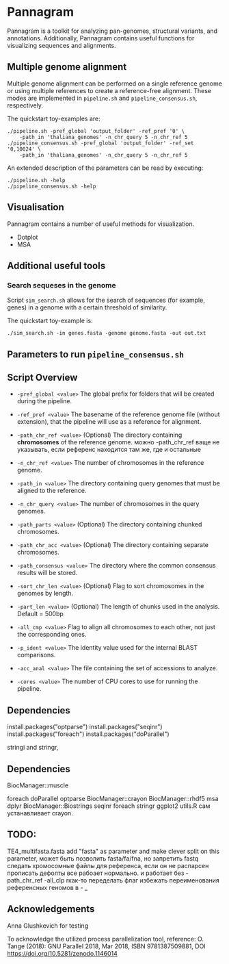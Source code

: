 # Pannagram


Pannagram is a toolkit for analyzing pan-genomes, structural variants, and annotations. Additionally, Pannagram contains useful functions for visualizing sequences and alignments.

## Multiple genome alignment

Multiple genome alignment can be performed on a single reference genome or using multiple references to create a reference-free alignment. These modes are implemented in `pipeline.sh` and `pipeline_consensus.sh`, respectively.

The quickstart toy-examples are:
```
./pipeline.sh -pref_global 'output_folder' -ref_pref '0' \
    -path_in 'thaliana_genomes' -n_chr_query 5 -n_chr_ref 5
./pipeline_consensus.sh -pref_global 'output_folder' -ref_set '0,10024' \
    -path_in 'thaliana_genomes' -n_chr_query 5 -n_chr_ref 5
```

An extended description of the parameters can be read by executing:
```
./pipeline.sh -help
./pipeline_consensus.sh -help
```

## Visualisation
Pannagram contains a number of useful methods for visualization.

* Dotplot
* MSA




## Additional useful tools
### Search sequeses in the genome

Script `sim_search.sh` allows for the search of sequences (for example, genes) in a genome with a certain threshold of similarity.

The quickstart toy-example is:
```
./sim_search.sh -in genes.fasta -genome genome.fasta -out out.txt
```


## Parameters to run `pipeline_consensus.sh`


## Script Overview


- `-pref_global <value>`
   The global prefix for folders that will be created during the pipeline.

- `-ref_pref <value>`
   The basename of the reference genome file (without extension), that the pipeline will use as a reference for alignment.

- `-path_chr_ref <value>`
   (Optional) 
   The directory containing **chromosomes** of the reference genome.
   можно -path_chr_ref ваще не указывать, если референс находится там же, где и остальные

- `-n_chr_ref <value>`
   The number of chromosomes in the reference genome.

- `-path_in <value>`
   The directory containing query genomes that must be aligned to the reference.

- `-n_chr_query <value>`
   The number of chromosomes in the query genomes.

- `-path_parts <value>`
   (Optional) The directory containing chunked chromosomes.

- `-path_chr_acc <value>`
   (Optional) The directory containing separate chromosomes.

- `-path_consensus <value>`
   The directory where the common consensus results will be stored.

- `-sort_chr_len <value>`
   (Optional) Flag to sort chromosomes in the genomes by length.

- `-part_len <value>`
   (Optional) The length of chunks used in the analysis.
   Default = 500bp

- `-all_cmp <value>`
   Flag to align all chromosomes to each other, not just the corresponding ones.

- `-p_ident <value>`
   The identity value used for the internal BLAST comparisons.

- `-acc_anal <value>`
   The file containing the set of accessions to analyze.

- `-cores <value>`
   The number of CPU cores to use for running the pipeline.


## Dependencies

install.packages("optparse")
install.packages("seqinr")
install.packages("foreach")
install.packages("doParallel")

stringi and stringr,



## Dependencies



BiocManager::muscle

foreach
doParallel
optparse
BiocManager::crayon
BiocManager::rhdf5
msa
dplyr
BiocManager::Biostrings
seqinr
foreach
stringr
ggplot2
utils.R сам устанавливает crayon.


## TODO:

TE4_multifasta.fasta
add "fasta" as parameter and make clever split on this parameter, может быть позволить fasta/fa/fna, но запретить fastq
следать хромосомные файлы для референса, если он не распарсен
прописать дефолты
все рабоает нормально. и работает без -path_chr_ref
-all_clp rкак-то переделать флаг
избежать переименования референсных геномов в - _



## Acknowledgements

Anna Glushkevich for testing

To acknowledge the utilized process parallelization tool, reference:
O. Tange (2018): GNU Parallel 2018, Mar 2018, ISBN 9781387509881,
  DOI https://doi.org/10.5281/zenodo.1146014
